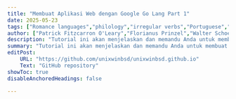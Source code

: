 ```yaml
---
title: "Membuat Aplikasi Web dengan Google Go Lang Part 1" 
date: 2025-05-23
tags: ["Romance languages","philology","irregular verbs","Portuguese","Italian","French","Spanish","simulations","dataset","python"]
author: ["Patrick Fitzcarron O'Leary","Florianus Prinzel","Walter Schoeffler-Henschell","Detlev Amadeus Unterholzer", "Dieter Vogelsang","Moritz-Maria von Igelfeld"]
description: "Tutorial ini akan menjelaskan dan memandu Anda untuk membuat contoh praktis membangun aplikasi web dengan Go dan menggunakannya di jaringan internet sehingga dapat dibaca oleh banyak orang"
summary: "Tutorial ini akan menjelaskan dan memandu Anda untuk membuat contoh praktis membangun aplikasi web dengan Go dan menggunakannya di jaringan internet sehingga dapat dibaca oleh banyak orang"
editPost:
    URL: "https://github.com/unixwinbsd/unixwinbsd.github.io"
    Text: "GitHub repository"
showToc: true
disableAnchoredHeadings: false

---
```


